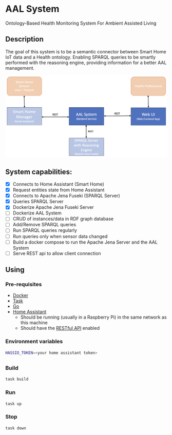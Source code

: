 
# AAL System
Ontology-Based Health Monitoring System For Ambient Assisted Living

## Description

The goal of this system is to be a semantic connector between Smart Home IoT data and a Health ontology.
Enabling SPARQL queries to be smartly performed with the reasoning engine, providing information for a better AAL management.

![system architecture](sys-architecture.png "System Architecture")

## System capabilities:

- [X] Connects to Home Assistant (Smart Home)
- [X] Request entities state from Home Assistant
- [X] Connects to Apache Jena Fuseki (SPARQL Server)
- [X] Queries SPARQL Server
- [X] Dockerize Apache Jena Fuseki Server
- [ ] Dockerize AAL System
- [ ] CRUD of instances/data in RDF graph database
- [ ] Add/Remove SPARQL queries
- [ ] Run SPARQL queries regularly
- [ ] Run queries only when sensor data changed
- [ ] Build a docker compose to run the Apache Jena Server and the AAL System
- [ ] Serve REST api to allow client connection

## Using

### Pre-requisites
- [Docker](https://docs.docker.com/engine/install/)
- [Task](https://taskfile.dev/#/installation)
- [Go](https://golang.org/doc/install)
- [Home Assistant](https://www.home-assistant.io/docs/installation/)
  - Should be running (usually in a Raspberry Pi) in the same network as this machine 
  - Should have the [RESTful API](https://www.home-assistant.io/integrations/rest/) enabled

### Environment variables

```bash
HASSIO_TOKEN=<your home assistant token>
```

##

### Build

```bash
task build
```

### Run

```bash
task up
```

### Stop

```bash
task down
```